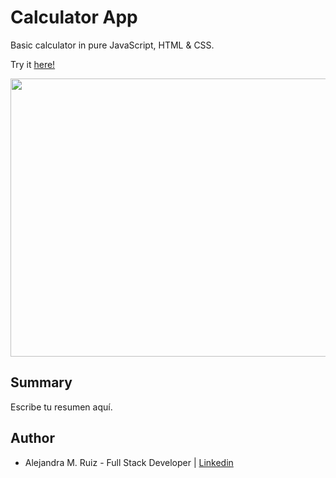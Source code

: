 # Calculator App

Basic calculator in pure JavaScript, HTML & CSS.  

Try it [here!](https://alejandramruiz.github.io/calculator/)

<image src ="AV/calc.png" width="700" height="445">

## Summary
Escribe tu resumen aquí.    

## Author 
* Alejandra M. Ruiz - Full Stack Developer | [Linkedin](https://www.linkedin.com/in/alejandra-m-ruiz/)
